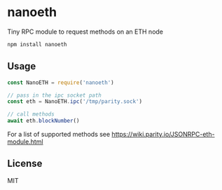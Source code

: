 # nanoeth

Tiny RPC module to request methods on an ETH node

``` sh
npm install nanoeth
```

## Usage

``` js
const NanoETH = require('nanoeth')

// pass in the ipc socket path
const eth = NanoETH.ipc('/tmp/parity.sock')

// call methods
await eth.blockNumber()
```

For a list of supported methods see https://wiki.parity.io/JSONRPC-eth-module.html

## License

MIT
